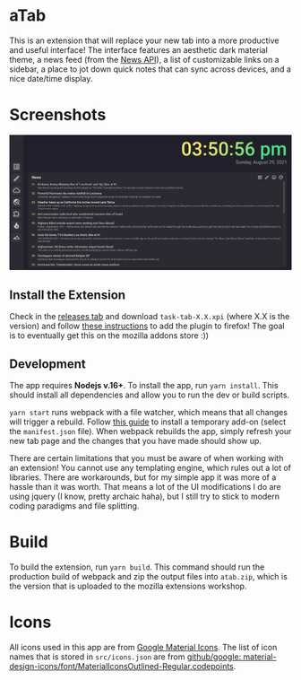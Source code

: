 # aTab

This is an extension that will replace your new tab into a more productive and useful interface! The interface features an aesthetic dark material theme, a news feed (from the [News API](https://newsapi.org/)), a list of customizable links on a sidebar, a place to jot down quick notes that can sync across devices, and a nice date/time display.

# Screenshots

![screenshot of the new tab homepage](res/home.webp)

## Install the Extension

Check in the [releases tab](https://github.com/MichaelZhao21/task-tab/releases) and download `task-tab-X.X.xpi` (where X.X is the version) and follow [these instructions](https://extensionworkshop.com/documentation/publish/distribute-sideloading/) to add the plugin to firefox! The goal is to eventually get this on the mozilla addons store :))

## Development

The app requires **Nodejs v.16+**. To install the app, run `yarn install`. This should install all dependencies and allow you to run the dev or build scripts.

`yarn start` runs webpack with a file watcher, which means that all changes will trigger a rebuild. Follow [this guide](https://extensionworkshop.com/documentation/develop/temporary-installation-in-firefox/) to install a temporary add-on (select the `manifest.json` file). When webpack rebuilds the app, simply refresh your new tab page and the changes that you have made should show up.

There are certain limitations that you must be aware of when working with an extension! You cannot use any templating engine, which rules out a lot of libraries. There are workarounds, but for my simple app it was more of a hassle than it was worth. That means a lot of the UI modifications I do are using jquery (I know, pretty archaic haha), but I still try to stick to modern coding paradigms and file splitting.

# Build

To build the extension, run `yarn build`. This command should run the production build of webpack and zip the output files into `atab.zip`, which is the version that is uploaded to the mozilla extensions workshop.

# Icons

All icons used in this app are from [Google Material Icons](https://fonts.google.com/icons). The list of icon names that is stored in `src/icons.json` are from [github/google: material-design-icons/font/MaterialIconsOutlined-Regular.codepoints](https://github.com/google/material-design-icons/blob/master/font/MaterialIconsOutlined-Regular.codepoints).
